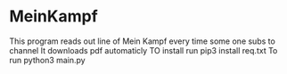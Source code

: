 # MeinKampf
This program reads out line of Mein Kampf every time some one subs to channel
It downloads pdf automaticly
TO install run 
pip3 install req.txt
To run 
python3 main.py
